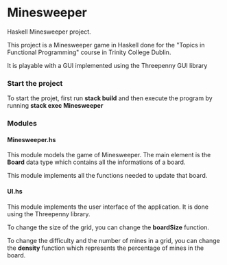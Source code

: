 # Minesweeper
Haskell Minesweeper project. 

This project is a Minesweeper game in Haskell done for the "Topics in Functional Programming" course in Trinity College Dublin.

It is playable with a GUI implemented using the Threepenny GUI library

### Start the project
To start the projet, first run **stack build** and then execute the program by running **stack exec Minesweeper**


### Modules
#### Minesweeper.hs
This module models the game of Minesweeper. The main element is the **Board** data type which contains all the informations of a board.

This module implements all the functions needed to update that board.


#### UI.hs
This module implements the user interface of the application. It is done using the Threepenny library.

To change the size of the grid, you can change the **boardSize** function.

To change the difficulty and the number of mines in a grid, you can change the **density** function which represents the percentage of mines in the board.
